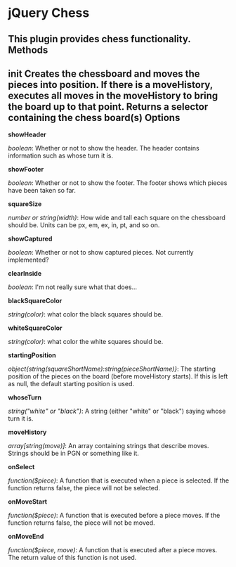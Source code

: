 jQuery Chess
==========
This plugin provides chess functionality.
Methods
----------
**init**
Creates the chessboard and moves the pieces into position. If there is a moveHistory, executes all moves in the moveHistory to bring the board up to that point. Returns a selector containing the chess board(s)
Options
----------
**showHeader**

*boolean*: Whether or not to show the header. The header contains information such as whose turn it is.

**showFooter**

*boolean*: Whether or not to show the footer. The footer shows which pieces have been taken so far.

**squareSize**

*number or string(width)*: How wide and tall each square on the chessboard should be. Units can be px, em, ex, in, pt, and so on.

**showCaptured**

*boolean*: Whether or not to show captured pieces. Not currently implemented?

**clearInside**

*boolean*: I'm not really sure what that does...

**blackSquareColor**

*string(color)*: what color the black squares should be.

**whiteSquareColor**

*string(color)*: what color the white squares should be.

**startingPosition**

*object{string(squareShortName):string(pieceShortName)}*: The starting position of the pieces on the board (before moveHistory starts). If this is left as null, the default starting position is used.

**whoseTurn**

*string("white" or "black")*: A string (either "white" or "black") saying whose turn it is.

**moveHistory**

*array[string(move)]*: An array containing strings that describe moves. Strings should be in PGN or something like it.

**onSelect**

*function($piece)*: A function that is executed when a piece is selected. If the function returns false, the piece will not be selected.

**onMoveStart**

*function($piece)*: A function that is executed before a piece moves. If the function returns false, the piece will not be moved.

**onMoveEnd**

*function($piece, move)*: A function that is executed after a piece moves. The return value of this function is not used.

